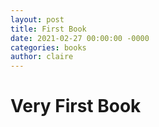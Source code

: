 ```yaml
---
layout: post
title: First Book 
date: 2021-02-27 00:00:00 -0000
categories: books
author: claire
---
```


# Very First Book
